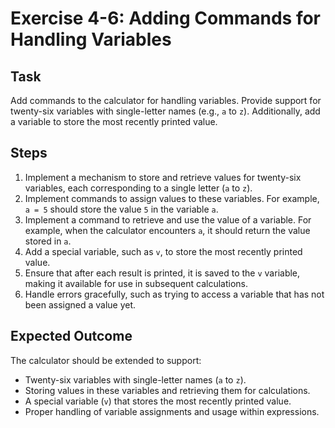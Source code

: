 
# Exercise 4-6: Adding Commands for Handling Variables

## Task
Add commands to the calculator for handling variables. Provide support for twenty-six variables with single-letter names (e.g., `a` to `z`). Additionally, add a variable to store the most recently printed value.

## Steps
1. Implement a mechanism to store and retrieve values for twenty-six variables, each corresponding to a single letter (`a` to `z`).
2. Implement commands to assign values to these variables. For example, `a = 5` should store the value `5` in the variable `a`.
3. Implement a command to retrieve and use the value of a variable. For example, when the calculator encounters `a`, it should return the value stored in `a`.
4. Add a special variable, such as `v`, to store the most recently printed value.
5. Ensure that after each result is printed, it is saved to the `v` variable, making it available for use in subsequent calculations.
6. Handle errors gracefully, such as trying to access a variable that has not been assigned a value yet.

## Expected Outcome
The calculator should be extended to support:
- Twenty-six variables with single-letter names (`a` to `z`).
- Storing values in these variables and retrieving them for calculations.
- A special variable (`v`) that stores the most recently printed value.
- Proper handling of variable assignments and usage within expressions.
